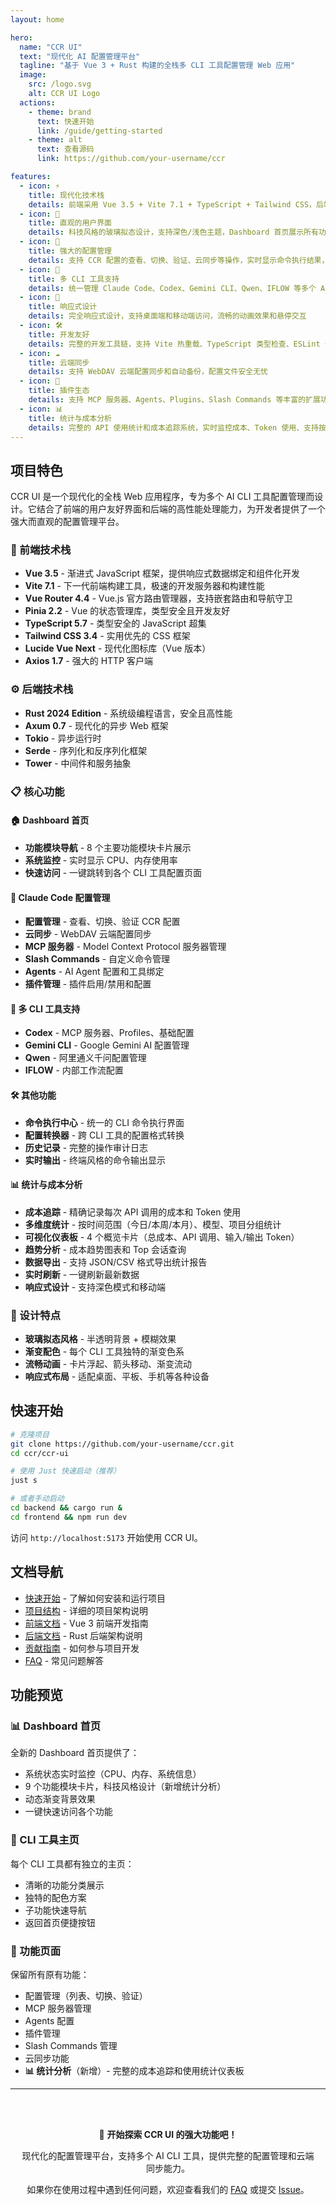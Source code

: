 ```yaml
---
layout: home

hero:
  name: "CCR UI"
  text: "现代化 AI 配置管理平台"
  tagline: "基于 Vue 3 + Rust 构建的全栈多 CLI 工具配置管理 Web 应用"
  image:
    src: /logo.svg
    alt: CCR UI Logo
  actions:
    - theme: brand
      text: 快速开始
      link: /guide/getting-started
    - theme: alt
      text: 查看源码
      link: https://github.com/your-username/ccr

features:
  - icon: ⚡
    title: 现代化技术栈
    details: 前端采用 Vue 3.5 + Vite 7.1 + TypeScript + Tailwind CSS，后端使用 Rust + Axum，提供极致的开发体验和运行性能
  - icon: 🎯
    title: 直观的用户界面
    details: 科技风格的玻璃拟态设计，支持深色/浅色主题，Dashboard 首页展示所有功能模块，一目了然
  - icon: 🔧
    title: 强大的配置管理
    details: 支持 CCR 配置的查看、切换、验证、云同步等操作，实时显示命令执行结果，历史记录追踪
  - icon: 🚀
    title: 多 CLI 工具支持
    details: 统一管理 Claude Code、Codex、Gemini CLI、Qwen、IFLOW 等多个 AI CLI 工具的配置和服务
  - icon: 📱
    title: 响应式设计
    details: 完全响应式设计，支持桌面端和移动端访问，流畅的动画效果和悬停交互
  - icon: 🛠️
    title: 开发友好
    details: 完整的开发工具链，支持 Vite 热重载、TypeScript 类型检查、ESLint + Prettier，提供最佳的开发体验
  - icon: ☁️
    title: 云端同步
    details: 支持 WebDAV 云端配置同步和自动备份，配置文件安全无忧
  - icon: 🔌
    title: 插件生态
    details: 支持 MCP 服务器、Agents、Plugins、Slash Commands 等丰富的扩展功能管理
  - icon: 📊
    title: 统计与成本分析
    details: 完整的 API 使用统计和成本追踪系统，实时监控成本、Token 使用、支持按时间/模型/项目多维度分析
---
```


## 项目特色

CCR UI 是一个现代化的全栈 Web 应用程序，专为多个 AI CLI 工具配置管理而设计。它结合了前端的用户友好界面和后端的高性能处理能力，为开发者提供了一个强大而直观的配置管理平台。

### 🎨 前端技术栈

- **Vue 3.5** - 渐进式 JavaScript 框架，提供响应式数据绑定和组件化开发
- **Vite 7.1** - 下一代前端构建工具，极速的开发服务器和构建性能
- **Vue Router 4.4** - Vue.js 官方路由管理器，支持嵌套路由和导航守卫
- **Pinia 2.2** - Vue 的状态管理库，类型安全且开发友好
- **TypeScript 5.7** - 类型安全的 JavaScript 超集
- **Tailwind CSS 3.4** - 实用优先的 CSS 框架
- **Lucide Vue Next** - 现代化图标库（Vue 版本）
- **Axios 1.7** - 强大的 HTTP 客户端

### ⚙️ 后端技术栈

- **Rust 2024 Edition** - 系统级编程语言，安全且高性能
- **Axum 0.7** - 现代化的异步 Web 框架
- **Tokio** - 异步运行时
- **Serde** - 序列化和反序列化框架
- **Tower** - 中间件和服务抽象

### 📋 核心功能

#### 🏠 Dashboard 首页
- **功能模块导航** - 8 个主要功能模块卡片展示
- **系统监控** - 实时显示 CPU、内存使用率
- **快速访问** - 一键跳转到各个 CLI 工具配置页面

#### 🔵 Claude Code 配置管理
- **配置管理** - 查看、切换、验证 CCR 配置
- **云同步** - WebDAV 云端配置同步
- **MCP 服务器** - Model Context Protocol 服务器管理
- **Slash Commands** - 自定义命令管理
- **Agents** - AI Agent 配置和工具绑定
- **插件管理** - 插件启用/禁用和配置

#### 🎯 多 CLI 工具支持
- **Codex** - MCP 服务器、Profiles、基础配置
- **Gemini CLI** - Google Gemini AI 配置管理
- **Qwen** - 阿里通义千问配置管理
- **IFLOW** - 内部工作流配置

#### 🛠️ 其他功能
- **命令执行中心** - 统一的 CLI 命令执行界面
- **配置转换器** - 跨 CLI 工具的配置格式转换
- **历史记录** - 完整的操作审计日志
- **实时输出** - 终端风格的命令输出显示

#### 📊 统计与成本分析
- **成本追踪** - 精确记录每次 API 调用的成本和 Token 使用
- **多维度统计** - 按时间范围（今日/本周/本月）、模型、项目分组统计
- **可视化仪表板** - 4 个概览卡片（总成本、API 调用、输入/输出 Token）
- **趋势分析** - 成本趋势图表和 Top 会话查询
- **数据导出** - 支持 JSON/CSV 格式导出统计报告
- **实时刷新** - 一键刷新最新数据
- **响应式设计** - 支持深色模式和移动端

### 🎨 设计特点

- **玻璃拟态风格** - 半透明背景 + 模糊效果
- **渐变配色** - 每个 CLI 工具独特的渐变色系
- **流畅动画** - 卡片浮起、箭头移动、渐变流动
- **响应式布局** - 适配桌面、平板、手机等各种设备

## 快速开始

```bash
# 克隆项目
git clone https://github.com/your-username/ccr.git
cd ccr/ccr-ui

# 使用 Just 快速启动（推荐）
just s

# 或者手动启动
cd backend && cargo run &
cd frontend && npm run dev
```

访问 `http://localhost:5173` 开始使用 CCR UI。

## 文档导航

- [快速开始](/guide/getting-started) - 了解如何安装和运行项目
- [项目结构](/guide/project-structure) - 详细的项目架构说明
- [前端文档](/frontend/overview) - Vue 3 前端开发指南
- [后端文档](/backend/architecture) - Rust 后端架构说明
- [贡献指南](/contributing) - 如何参与项目开发
- [FAQ](/faq) - 常见问题解答

## 功能预览

### 📊 Dashboard 首页

全新的 Dashboard 首页提供了：
- 系统状态实时监控（CPU、内存、系统信息）
- 9 个功能模块卡片，科技风格设计（新增统计分析）
- 动态渐变背景效果
- 一键快速访问各个功能

### 🔵 CLI 工具主页

每个 CLI 工具都有独立的主页：
- 清晰的功能分类展示
- 独特的配色方案
- 子功能快速导航
- 返回首页便捷按钮

### 🎯 功能页面

保留所有原有功能：
- 配置管理（列表、切换、验证）
- MCP 服务器管理
- Agents 配置
- 插件管理
- Slash Commands 管理
- 云同步功能
- **📊 统计分析**（新增）- 完整的成本追踪和使用统计仪表板

---

<div style="text-align: center; margin-top: 2rem; padding: 1rem; background: var(--vp-c-bg-soft); border-radius: 8px;">
  <p>🚀 <strong>开始探索 CCR UI 的强大功能吧！</strong></p>
  <p>现代化的配置管理平台，支持多个 AI CLI 工具，提供完整的配置管理和云端同步能力。</p>
  <p>如果你在使用过程中遇到任何问题，欢迎查看我们的 <a href="/faq">FAQ</a> 或提交 <a href="https://github.com/your-username/ccr/issues">Issue</a>。</p>
</div>
